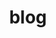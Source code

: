---
title: "blog"
layout: archive
permalink: categories/blog
author_profile: true
sidebar_main: true
---